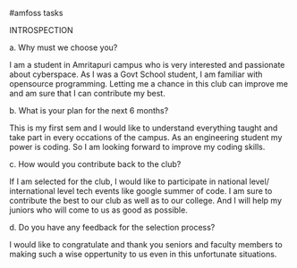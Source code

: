#amfoss tasks

INTROSPECTION

a. Why must we choose you?

I am a student in Amritapuri campus who is very interested and passionate about cyberspace. As I was a Govt School student, I am familiar with opensource programming. Letting me a chance in this club can improve me and am sure that I can contribute my best.

b. What is your plan for the next 6 months?

This is my first sem and I would like to understand everything taught and take part in every occations of the campus. As an engineering student my power is coding. So I am looking forward to improve my coding skills.

c. How would you contribute back to the club? 

If I am selected for the club, I would like to participate in national level/ international level tech events like google summer of code. I am sure to contribute the best to our club as well as to our college. And I will help my juniors who will come to us as good as possible.

d. Do you have any feedback for the selection process?

I would like to congratulate and thank you seniors and faculty members to making such a wise oppertunity to us even in this unfortunate situations. 

